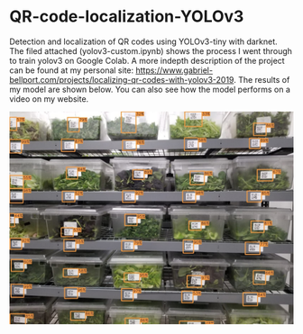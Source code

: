 # QR-code-localization-YOLOv3
Detection and localization of QR codes using YOLOv3-tiny with darknet. The filed attached (yolov3-custom.ipynb) shows the process I went through to train yolov3 on Google Colab. A more indepth description of the project can be found at my personal site: https://www.gabriel-bellport.com/projects/localizing-qr-codes-with-yolov3-2019. The results of my model are shown below. You can also see how the model performs on a video on my website.

<img src='qr_detection_img.jpg' alt='QR code localization predictions'>
